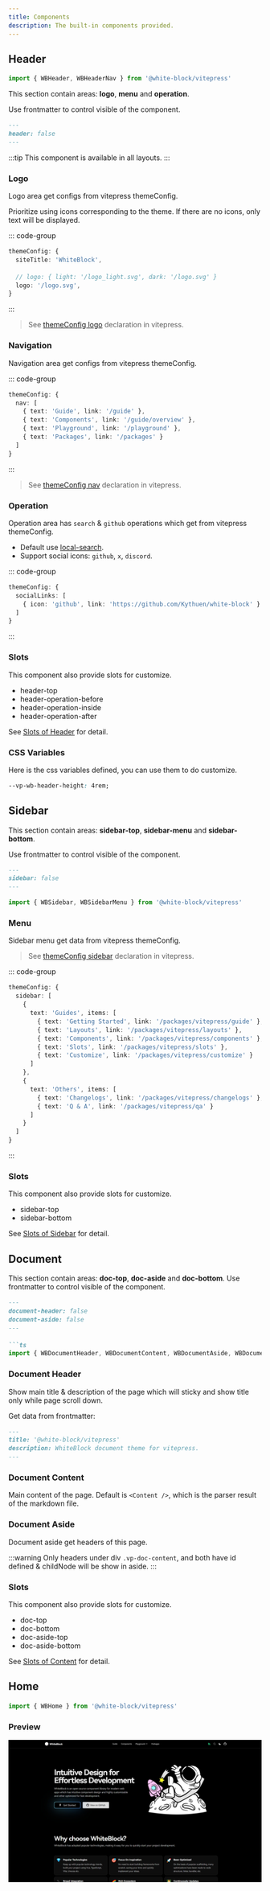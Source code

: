 ```yaml
---
title: Components
description: The built-in components provided.
---
```


## Header

```ts
import { WBHeader, WBHeaderNav } from '@white-block/vitepress'
```

This section contain areas: **logo**, **menu** and **operation**.

Use frontmatter to control visible of the component.
```md
---
header: false
---
```

:::tip
This component is available in all layouts. 
:::

### Logo

Logo area get configs from vitepress themeConfig.

Prioritize using icons corresponding to the theme. If there are no icons, only text will be displayed.

::: code-group
```ts [.vitepress/config.ts]
themeConfig: {
  siteTitle: 'WhiteBlock',

  // logo: { light: '/logo_light.svg', dark: '/logo.svg' }
  logo: '/logo.svg',
}
```
:::

> See [themeConfig logo](https://vitepress.dev/reference/default-theme-config#logo) declaration in vitepress.

### Navigation

Navigation area get configs from vitepress themeConfig.

::: code-group
```ts [.vitepress/config.ts]
themeConfig: {
  nav: [
    { text: 'Guide', link: '/guide' },
    { text: 'Components', link: '/guide/overview' },
    { text: 'Playground', link: '/playground' },
    { text: 'Packages', link: '/packages' }
  ]
}
```
:::

> See [themeConfig nav](https://vitepress.dev/reference/default-theme-config#nav) declaration in vitepress.

### Operation

Operation area has `search` & `github` operations which get from vitepress themeConfig.

- Default use [local-search](https://vitepress.dev/reference/default-theme-search#local-search).
- Support social icons: `github`, `x`, `discord`.

::: code-group
```ts [.vitepress/config.ts]
themeConfig: {
  socialLinks: [
    { icon: 'github', link: 'https://github.com/Kythuen/white-block' }
  ]
}
```
:::

### Slots

This component also provide slots for customize.
- header-top
- header-operation-before
- header-operation-inside
- header-operation-after

See [Slots of Header](./slots#header) for detail.

### CSS Variables
Here is the css variables defined, you can use them to do customize.

```css
--vp-wb-header-height: 4rem;

```

## Sidebar

This section contain areas: **sidebar-top**, **sidebar-menu** and **sidebar-bottom**.

Use frontmatter to control visible of the component.
```md
---
sidebar: false
---
```

```ts
import { WBSidebar, WBSidebarMenu } from '@white-block/vitepress'
```


### Menu

Sidebar menu get data from vitepress themeConfig. 

> See [themeConfig sidebar](https://vitepress.dev/reference/default-theme-sidebar#sidebar) declaration in vitepress.

::: code-group
```ts [.vitepress/config.ts]
themeConfig: {
  sidebar: [
    { 
      text: 'Guides', items: [
        { text: 'Getting Started', link: '/packages/vitepress/guide' },
        { text: 'Layouts', link: '/packages/vitepress/layouts' },
        { text: 'Components', link: '/packages/vitepress/components' },
        { text: 'Slots', link: '/packages/vitepress/slots' },
        { text: 'Customize', link: '/packages/vitepress/customize' }
      ] 
    },
    { 
      text: 'Others', items: [
        { text: 'Changelogs', link: '/packages/vitepress/changelogs' },
        { text: 'Q & A', link: '/packages/vitepress/qa' }
      ]
    }
  ]
}
```
:::

### Slots

This component also provide slots for customize.
- sidebar-top
- sidebar-bottom

See [Slots of Sidebar](./slots#sidebar) for detail.


## Document

This section contain areas: **doc-top**, **doc-aside** and **doc-bottom**.
Use frontmatter to control visible of the component.
```md
---
document-header: false
document-aside: false
---

```ts
import { WBDocumentHeader, WBDocumentContent, WBDocumentAside, WBDocumentAside } from '@white-block/vitepress'
```

### Document Header

Show main title & description of the page which will sticky and show title only while page scroll down.

Get data from frontmatter:
```md [xxx.md]
---
title: '@white-block/vitepress'
description: WhiteBlock document theme for vitepress.
---
```

### Document Content

Main content of the page. Default is `<Content />`, which is the parser result of the markdown file.

### Document Aside
Document aside get headers of this page.

:::warning
Only headers under div `.vp-doc-content`, and both have id defined & childNode will be show in aside.
:::

### Slots

This component also provide slots for customize.
- doc-top
- doc-bottom
- doc-aside-top
- doc-aside-bottom

See [Slots of Content](./slots#content) for detail.

## Home
```ts
import { WBHome } from '@white-block/vitepress'
```
### Preview
![](/vitepress/components/wb-home.png)

<!-- TODO: Usage -->